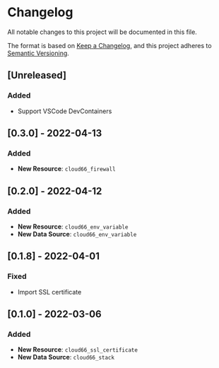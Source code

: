 # Changelog

All notable changes to this project will be documented in this file.

The format is based on [Keep a Changelog](https://keepachangelog.com/en/1.0.0/),
and this project adheres to [Semantic Versioning](https://semver.org/spec/v2.0.0.html).

## [Unreleased]
### Added
- Support VSCode DevContainers

## [0.3.0] - 2022-04-13
### Added
- **New Resource**: `cloud66_firewall`

## [0.2.0] - 2022-04-12
### Added
- **New Resource**: `cloud66_env_variable`
- **New Data Source**: `cloud66_env_variable`

## [0.1.8] - 2022-04-01
### Fixed
- Import SSL certificate

## [0.1.0] - 2022-03-06
### Added

- **New Resource**: `cloud66_ssl_certificate`
- **New Data Source**: `cloud66_stack`